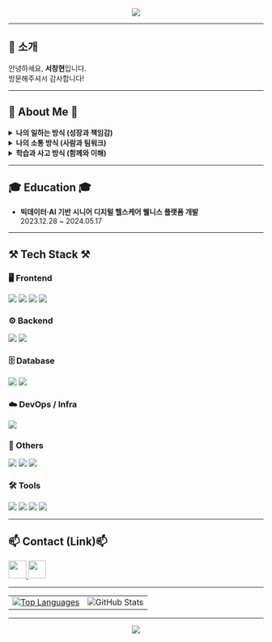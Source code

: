 
<!--
**dksadasjkl/dksadasjkl** is a ✨ _special_ ✨ repository because its `README.md` (this file) appears on your GitHub profile.

Here are some ideas to get you started:

- 🔭 I’m currently working on ...
- 🌱 I’m currently learning ...
- 👯 I’m looking to collaborate on ...
- 🤔 I’m looking for help with ...
- 💬 Ask me about ...
- 📫 How to reach me: ...
- 😄 Pronouns: ...
- ⚡ Fun fact: ...
-->

<!--타이틀 부분-->
<p align="center">
  <img src="https://capsule-render.vercel.app/api?type=waving&color=green&height=300&section=header&text=Seo%20Chang%20Hyeon&fontSize=70&fontColor=FFFFFF"/>
</p>

---

## 👋 소개
안녕하세요, **서창현**입니다.  
방문해주셔서 감사합니다!

---

## 🌟 About Me 🌟

<details>
  <summary><strong>나의 일하는 방식 (성장과 책임감)</strong></summary>
  책임감을 바탕으로 맡은 일을 끝까지 완수하며 성장합니다.  
  새로운 지식을 배우고 문제를 해결하는 과정에서 보람을 느낍니다.  
  어려움에도 포기하지 않고 도전하는 자세가 저의 가장 큰 강점입니다.
</details>

<details>
  <summary><strong>나의 소통 방식 (사람과 팀워크)</strong></summary>
  다른 사람의 의견을 경청하며 원활한 소통을 위해 노력합니다.  
  점차 자신 있게 생각을 표현하며 팀과 협업합니다.  
  부족한 부분은 학습과 피드백으로 개선하며 함께 더 나은 결과를 만들어갑니다.
</details>

<details>
  <summary><strong>학습과 사고 방식 (함께와 이해)</strong></summary>
  혼자 빠르게 나아가기보다, 함께 멀리 가는 가치를 소중히 여깁니다.  
  본질을 이해하고 설득할 수 있는 능력을 키우며 문제를 논리적으로 해결합니다.  
  팀과 협력하며 지속적으로 학습하고 변화에 유연하게 적응합니다.
</details>

---

## 🎓 Education 🎓
- **빅데이터·AI 기반 시니어 디지털 헬스케어 웰니스 플랫폼 개발**  
  2023.12.28 ~ 2024.05.17
  
---

## ⚒️ Tech Stack ⚒️

### 🖥️ Frontend
<img src="https://img.shields.io/badge/React-61DAFB?style=flat-square&logo=React&logoColor=black"/> <img src="https://img.shields.io/badge/HTML5-E34F26?style=flat-square&logo=html5&logoColor=white"/> <img src="https://img.shields.io/badge/CSS3-1572B6?style=flat-square&logo=css3&logoColor=white"/> <img src="https://img.shields.io/badge/Flutter-02569B?style=flat-square&logo=flutter&logoColor=white"/>

### ⚙️ Backend
<img src="https://img.shields.io/badge/Java-007396?style=flat-square&logo=openjdk&logoColor=white"/> <img src="https://img.shields.io/badge/Spring Boot-6DB33F?style=flat-square&logo=springboot&logoColor=white"/>

### 🗄️ Database
<img src="https://img.shields.io/badge/MySQL-4479A1?style=flat-square&logo=mysql&logoColor=white"/> <img src="https://img.shields.io/badge/Firebase-FFCA28?style=flat-square&logo=Firebase&logoColor=white"/> 

### ☁️ DevOps / Infra
<img src="https://img.shields.io/badge/Docker-2496ED?style=flat-square&logo=docker&logoColor=white"/>

### 🧩 Others
<img src="https://img.shields.io/badge/JWT-000000?style=flat-square&logo=jsonwebtokens&logoColor=white"/> 
<img src="https://img.shields.io/badge/MyBatis-4479A1?style=flat-square&logoColor=white"/> 
<img src="https://img.shields.io/badge/AWS-232F3E?style=flat-square&logo=amazonaws&logoColor=white"/>

### 🛠️ Tools
<img src="https://img.shields.io/badge/GitHub-181717?style=flat-square&logo=github&logoColor=white"/> <img src="https://img.shields.io/badge/Visual Studio Code-007ACC?style=flat-square&logo=visualstudiocode&logoColor=white"/> <img src="https://img.shields.io/badge/IntelliJ IDEA-000000?style=flat-square&logo=intellijidea&logoColor=white"/> <img src="https://img.shields.io/badge/Figma-F24E1E?style=flat-square&logo=figma&logoColor=white"/>

---

## 📫 Contact (Link)📫
  <a href="https://code-rjqnrdl.tistory.com/">
    <img src="https://img.shields.io/badge/Tistory-FE5F50?style=flat-square&logo=Tistory&logoColor=white" height="35"/>
  </a>
  <a href="mailto:ckdgus6038@naver.com">
    <img src="https://img.shields.io/badge/ckdgus6038@naver.com-03C75A?style=flat-square&logo=naver&logoColor=white" height="35"/>
  </a>
  
---

<div align="center">
  <table>
    <tr>
      <td>
        <a href="https://github.com/dksadasjkl">
          <img src="https://github-readme-stats.vercel.app/api/top-langs/?username=dksadasjkl&layout=compact" alt="Top Languages">
        </a>
      </td>
      <td>
        <img src="https://github-readme-stats.vercel.app/api?username=dksadasjkl&theme=swift&show_icons=true" alt="GitHub Stats">
      </td>
    </tr>
  </table>
</div>

---
<p align="center">
  <img src="https://capsule-render.vercel.app/api?type=waving&color=green&height=200&section=footer"/>
</p>

